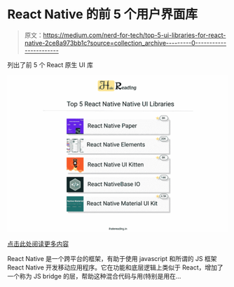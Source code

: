 # React Native 的前 5 个用户界面库

> 原文：<https://medium.com/nerd-for-tech/top-5-ui-libraries-for-react-native-2ce8a973bb1c?source=collection_archive---------0----------------------->

列出了前 5 个 React 原生 UI 库

![](img/2888d607fbcd1e74c249e9b19ce18d50.png)

[点击此处阅读更多内容](https://shreyvijayvargiya26.medium.com/)

React Native 是一个跨平台的框架，有助于使用 javascript 和所谓的 JS 框架 React Native 开发移动应用程序。它在功能和底层逻辑上类似于 React，增加了一个称为 JS bridge 的层，帮助这种混合代码与用(特别是用在…